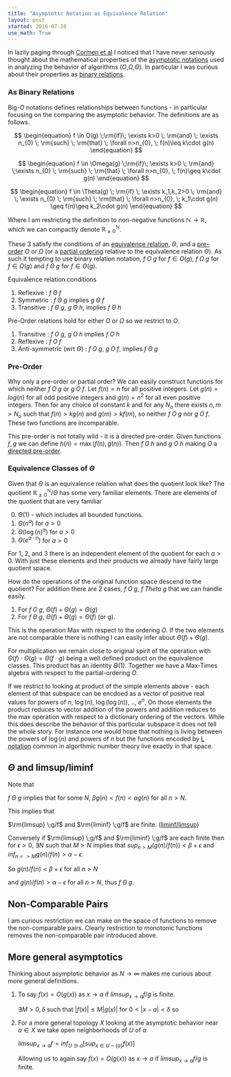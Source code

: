 ```yaml
---
title: "Asymptotic Notation as Equivalence Relation"
layout: post
started: 2016-07-28
use_math: True
---
```


In lazily paging through [Cormen et al](https://mitpress.mit.edu/books/introduction-algorithms)
I noticed that I have never seriously thought about the mathematical
properties of the [asymptotic notations](https://en.wikipedia.org/wiki/Big_O_notation#Family_of_Bachmann.E2.80.93Landau_notations) used in analyzing the behavior of algorithms ($O$,$\Omega$,$\Theta$).
In particular I was curious about their properties as [binary relations](https://en.wikipedia.org/wiki/Binary_relation).

### As Binary Relations

Big-$O$ notations defines relationships between functions - in particular focusing on the
comparing the asymptotic behavior. The definitions are as follows.

$$
\begin{equation}
f \in O(g) \;\rm{if}\; \exists k>0 \; \rm{and} \; \exists n_{0} \; \rm{such} \; \rm{that} \; \forall n>n_{0}, \; f(n)\leq k\cdot g(n)
\end{equation}
$$

$$
\begin{equation}
f \in \Omega(g) \;\rm{if}\; \exists k>0 \; \rm{and} \;\exists n_{0} \; \rm{such} \; \rm{that} \; \forall n>n_{0}, \; f(n)\geq k\cdot g(n)
\end{equation}
$$

$$
\begin{equation}
f \in \Theta(g) \; \rm{if} \; \exists k_1,k_2>0 \; \rm{and} \; \exists n_{0} \; \rm{such} \; \rm{that} \; \forall n>n_{0}, \; k_1\cdot g(n) \geq f(n)\geq k_2\cdot g(n)
\end{equation}
$$

Where I am restricting the definition to non-negative functions
$\mathbb{N} \rightarrow \mathbb{R}$, which we can compactly denote
$\mathbb{R}_{\ge 0}^\mathbb{N}$.

These 3 satisfy the conditions of an [equivalence relation](https://en.wikipedia.org/wiki/Equivalence_relation), $\Theta$, and a [pre-order](https://en.wikipedia.org/wiki/Preorder) $O$ or $\Omega$ (or a [partial
ordering](https://en.wikipedia.org/wiki/Partially_ordered_set) relative to the equivalence relation $\Theta$). As such it tempting to use binary relation notation, $f\;O\;g$ for $f \in O(g)$,
$f \;\Omega\; g$ for $f \in \Omega(g)$ and $f \;\Theta\; g$ for $f \in \Theta(g)$.

Equivalence relation conditions
1. Reflexive : $f\;\Theta\;f$
2. Symmetric : $f\;\Theta\;g$ implies $g\;\Theta\;f$
3. Transitive : $f\;\Theta\;g$, $g\;\Theta\;h$, implies $f\;\Theta\;h$

Pre-Order relations hold for either $O$ or $\Omega$ so we restrict to $O$.
1. Transitive : $f\;O\;g$, $g\;O\;h$ implies $f\;O\;h$
2. Reflexive : $f\;O\;f$
3. Anti-symmetric (wrt $\Theta$) : $f\;O\;g$, $g\;O\;f$, implies $f\;\Theta\;g$

### Pre-Order

Why only a pre-order or partial order? We can easily construct functions for
which neither $f\;O\;g$ or $g\;O\;f$. Let $f(n)=n$ for all positive integers.
Let $g(n) = log(n)$ for all odd positive integers and $g(n)=n^2$ for all even
positive integers. Then for any choice of constant $k$ and for any $N_o$ there
exists $n,m > N_o$ such that $f(n) > k g(n)$ and $g(m) > k f(m)$, so neither
$f \; O \; g$ nor $g \; O \; f$. These two functions are incomparable.

This pre-order is not totally wild - it is a directed pre-order. Given functions
$f,g$ we can define $h(n) = \max(f(n),g(n))$. Then $f \; O \; h$ and $g \; O \; h$ making $O$
a [directed pre-order](https://en.wikipedia.org/wiki/Directed_set).

### Equivalence Classes of $\Theta$

Given that $\Theta$ is an equivalence relation what does the quotient look like?
The quotient $\mathbb{R}_{\ge 0}^\mathbb{N} / \Theta$ has some very familiar elements.
There are elements of the quotient that are very familiar

0. $\Theta(1)$ - which includes all bounded functions.
1. $\Theta(n^a)$ for $a > 0$
2. $\Theta(\log(n)^a)$ for $a > 0$
3. $\Theta(e^{a\cdot n})$ for $a > 0$

For 1, 2, and 3 there is an independent element of the quotient for each $a > 0$.
With just these elements and their products we already have fairly large quotient space.

How do the operations of the original function space descend to the quotient? For addition
there are 2 cases, $f\;O\;g$, $f\;Theta\;g$ that we can handle easily.

1. For $f\;O\;g$, $\Theta(f) + \Theta(g) = \Theta(g)$
2. For $f\;\Theta\;g$, $\Theta(f) + \Theta(g) = \Theta(f)$ (or g).

This is the operation Max with respect to the ordering $O$. If the two elements are not
comparable there is nothing I can easily infer about $\Theta(f) + \Theta(g)$.

For multiplication we remain close to original spirit of the operation with $\Theta(f)\cdot\Theta(g) = \Theta(f\cdot g)$
being a well defined product on the equivalence classes. This product has an identity $\Theta(1)$.
Together we have a Max-Times algebra with respect to the partial-ordering $O$.

If we restrict to looking at product of the simple elements above - each element of that subspace
can be encdoed as a vector of positive real values for powers of $n$, $\log(n)$,
$\log(\log(n))$, .., $e^n$, On those elements the product reduces to vector addition of the powers
and addition reduces to the max operation with respect to a dictionary ordering of the vectors.
While this does describe the behavior of this particular subspace it does not tell the whole story.
For instance one would hope that nothing is living between the powers of $\log(n)$ and powers of $n$ but
the functions encoded by [L notation](https://en.wikipedia.org/wiki/L-notation) common in
algorthmic number theory live exactly in that space.

$\Theta$ and limsup/liminf
--------------------

Note that

$f \;\Theta\; g$ implies that for some $N$, $\beta g(n) < f(n) < \alpha g(n)$ for all $n > N$.

This implies that

$\rm{limsup} \;g/f$ and $\rm{liminf} \;g/f$ are finite. ([liminf/limsup](https://en.wikipedia.org/wiki/Limit_superior_and_limit_inferior))

Conversely if $\rm{limsup} \;g/f$ and $\rm{liminf} \;g/f$ are each finite then for $\epsilon > 0$, $\exists N$ such
that $M > N$ implies that $sup_{n > M} (g(n)/f(n)) < \beta + \epsilon$ and $inf_{n<>M} g(n)/f(n) > \alpha - \epsilon$.

So $g(n) / f(n) < \beta + \epsilon$ for all $n > N$

and $g(n) / f(n) > \alpha - \epsilon$ for all $n > N$, thus $f \;\Theta\; g$.

Non-Comparable Pairs
--------------------

I am curious restriction we can make on the space of functions to remove the
non-comparable pairs. Clearly restriction to monotonic functions removes the
non-comparable pair introduced above.

More general asymptotics
---------------------

Thinking about asymptotic behavior as $N \rightarrow \infty$ makes me curious about more
general definitions.

1. To say $f(x) = O(g(x))$ as $x \rightarrow a$ if $limsup_{x \rightarrow a} f/g$ is finite.

    $\exists M > 0, \delta$ such that
    $|f(x)| \leq M|g(x)|$
    for $0 < |x-a| < \delta$
    so

2. For a more general topology $X$ looking at the asymptotic behavior near
    $a \in X$ we take open neighborhoods of $U$ of $a$.

    $limsup_{x \rightarrow a} f = inf_{ U \ni a} \left[sup_{x \in U - \{a\}} f(x) \right]$

    Allowing us to again say $f(x) = O(g(x))$ as $x \rightarrow a$ if $limsup_{x \rightarrow a} f/g$ is finite.
